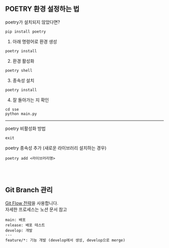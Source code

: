 ## POETRY 환경 설정하는 법

poetry가 설치되지 않았다면?

```
pip install poetry
```

1. 아래 명령어로 환경 생성

```
poetry install
```

2. 환경 활성화

```
poetry shell
```

3. 종속성 설치

```
poetry install
```

4. 잘 돌아가는 지 확인

```
cd sse
python main.py
```

---

poetry 비활성화 방법

```
exit
```

poetry 종속성 추가 (새로운 라이브러리 설치하는 경우)

```
poetry add <라이브러리명>
```

<br />
<br />

## Git Branch 관리

[Git Flow 전략](https://inpa.tistory.com/entry/GIT-%E2%9A%A1%EF%B8%8F-github-flow-git-flow-%F0%9F%93%88-%EB%B8%8C%EB%9E%9C%EC%B9%98-%EC%A0%84%EB%9E%B5)을 사용합니다. <br/>
자세한 프로세스는 노션 문서 참고

```
main: 배포
release: 배포 테스트
develop: 개발
---
feature/*: 기능 개발 (develop에서 생성, develop으로 merge)
```
